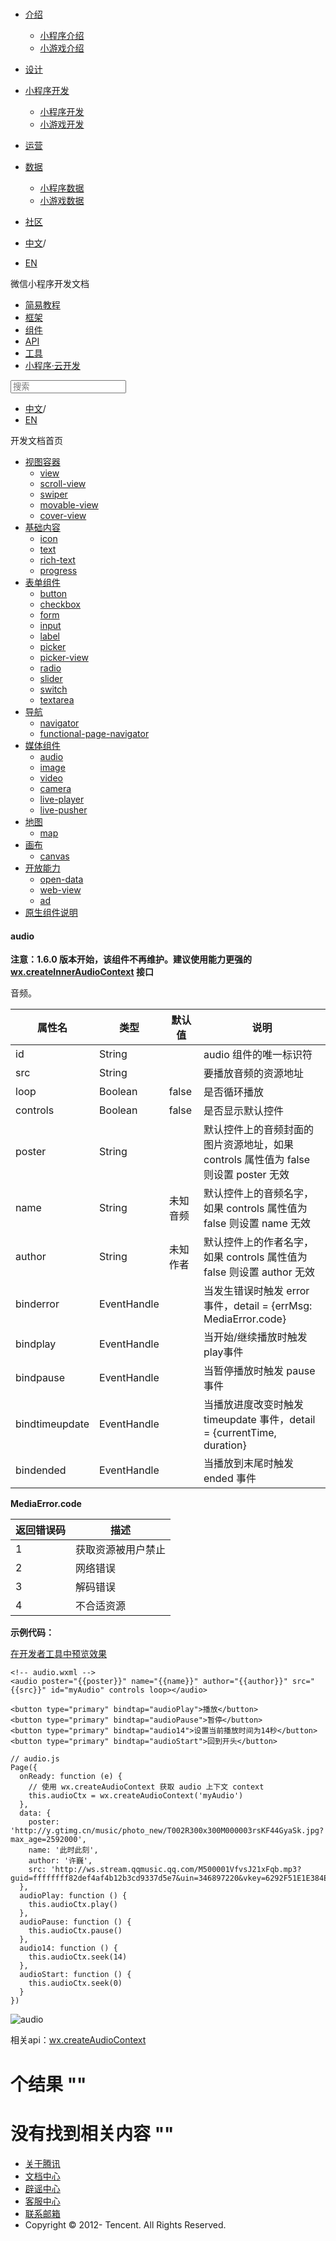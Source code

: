 <div class="book with-summary">

<div class="head">

<div class="head_box">

# [](javascript:; "_('微信公众平台 小程序')")

<div class="header_ctrls">

*   [介绍](javascript:;)
    *   [小程序介绍](https://developers.weixin.qq.com/miniprogram/introduction/index.html?t=18092019)
    *   [小游戏介绍](https://developers.weixin.qq.com/minigame/introduction/index.html?t=18092019)
*   [设计](https://developers.weixin.qq.com/miniprogram/design/index.html?t=18092019)
*   [小程序开发](javascript:;)
    *   [小程序开发](https://developers.weixin.qq.com/miniprogram/dev/index.html?t=18092019)
    *   [小游戏开发](https://developers.weixin.qq.com/minigame/dev/index.html?t=18092019)
*   [运营](https://developers.weixin.qq.com/miniprogram/product/index.html?t=18092019)
*   [数据](javascript:;)
    *   [小程序数据](https://developers.weixin.qq.com/miniprogram/analysis/index.html?t=18092019)
    *   [小游戏数据](https://developers.weixin.qq.com/minigame/analysis/index.html?t=18092019)
*   [社区](https://developers.weixin.qq.com/)

*   [中文](https://developers.weixin.qq.com/miniprogram/dev/component/audio.html?t=18092019)<span class="split-line">/</span>
*   [EN](https://developers.weixin.qq.com/miniprogram/en/dev/component/audio.html?t=18092019)

</div>

</div>

</div>

<div class="sub_nav_box">

<div class="sub_nav_inner">

<div class="book-summary-opr" id="js-book-summary-opr"><a class="book-summary-btn"></a></div>

<div class="top_sub_nav">

<div class="top_title_wap"><span class="icon_title icon_dev"></span>

微信小程序开发文档

</div>

*   [简易教程](../)
*   [框架](../framework/MINA.html)
*   [组件](.)
*   [API](../api/network/download/wx.downloadFile.html)
*   [工具](../devtools/devtools.html)
*   [小程序·云开发](../wxcloud/basis/getting-started.html)

</div>

<div id="book-search-input" role="search">

<form><label for="search-input" class="search-icon" id="js-search-icon"></label><input type="text" id="search-input" name="search-input" placeholder="搜索"> </form>

</div>

*   [中文](https://developers.weixin.qq.com/miniprogram/dev/component/audio.html?t=18092019)<span class="split-line">/</span>
*   [EN](https://developers.weixin.qq.com/miniprogram/en/dev/component/audio.html?t=18092019)

</div>

</div>

<div class="book-summary">

<div class="book-summary-home" id="js-summary-home"><a><span class="icon_home_s icon_dev"></span><span class="s_title_2">开发文档首页</span></a></div>

<nav role="navigation">

*   [视图容器](./view.html)
    *   [view](./view.html)
    *   [scroll-view](./scroll-view.html)
    *   [swiper](./swiper.html)
    *   [movable-view](./movable-view.html)
    *   [cover-view](./cover-view.html)
*   [基础内容](./icon.html)
    *   [icon](./icon.html)
    *   [text](./text.html)
    *   [rich-text](./rich-text.html)
    *   [progress](./progress.html)
*   [表单组件](./button.html)
    *   [button](./button.html)
    *   [checkbox](./checkbox.html)
    *   [form](./form.html)
    *   [input](./input.html)
    *   [label](./label.html)
    *   [picker](./picker.html)
    *   [picker-view](./picker-view.html)
    *   [radio](./radio.html)
    *   [slider](./slider.html)
    *   [switch](./switch.html)
    *   [textarea](./textarea.html)
*   [导航](./navigator.html)
    *   [navigator](./navigator.html)
    *   [functional-page-navigator](./functional-page-navigator.html)
*   [媒体组件](./audio.html)
    *   [audio](./audio.html#audio)
    *   [image](./image.html)
    *   [video](./video.html)
    *   [camera](./camera.html)
    *   [live-player](./live-player.html)
    *   [live-pusher](./live-pusher.html)
*   [地图](./map.html)
    *   [map](./map.html#map)
*   [画布](./canvas.html)
    *   [canvas](./canvas.html#canvas)
*   [开放能力](./open-data.html)
    *   [open-data](./open-data.html)
    *   [web-view](./web-view.html)
    *   [ad](./ad.html)
*   [原生组件说明](./native-component.html)

</nav>

</div>

<div class="book-body">

<div class="body-inner">

<div class="page-wrapper" tabindex="-1" role="main">

<div class="page-inner">

<div id="book-search-results">

<div class="search-noresults">

<section class="normal markdown-section">

#### audio

**注意：1.6.0 版本开始，该组件不再维护。建议使用能力更强的 [wx.createInnerAudioContext](../api/media/audio/wx.createInnerAudioContext.html) 接口**

音频。

<table>

<thead>

<tr>

<th>属性名</th>

<th>类型</th>

<th>默认值</th>

<th>说明</th>

</tr>

</thead>

<tbody>

<tr>

<td>id</td>

<td>String</td>

<td></td>

<td>audio 组件的唯一标识符</td>

</tr>

<tr>

<td>src</td>

<td>String</td>

<td></td>

<td>要播放音频的资源地址</td>

</tr>

<tr>

<td>loop</td>

<td>Boolean</td>

<td>false</td>

<td>是否循环播放</td>

</tr>

<tr>

<td>controls</td>

<td>Boolean</td>

<td>false</td>

<td>是否显示默认控件</td>

</tr>

<tr>

<td>poster</td>

<td>String</td>

<td></td>

<td>默认控件上的音频封面的图片资源地址，如果 controls 属性值为 false 则设置 poster 无效</td>

</tr>

<tr>

<td>name</td>

<td>String</td>

<td>未知音频</td>

<td>默认控件上的音频名字，如果 controls 属性值为 false 则设置 name 无效</td>

</tr>

<tr>

<td>author</td>

<td>String</td>

<td>未知作者</td>

<td>默认控件上的作者名字，如果 controls 属性值为 false 则设置 author 无效</td>

</tr>

<tr>

<td>binderror</td>

<td>EventHandle</td>

<td></td>

<td>当发生错误时触发 error 事件，detail = {errMsg: MediaError.code}</td>

</tr>

<tr>

<td>bindplay</td>

<td>EventHandle</td>

<td></td>

<td>当开始/继续播放时触发play事件</td>

</tr>

<tr>

<td>bindpause</td>

<td>EventHandle</td>

<td></td>

<td>当暂停播放时触发 pause 事件</td>

</tr>

<tr>

<td>bindtimeupdate</td>

<td>EventHandle</td>

<td></td>

<td>当播放进度改变时触发 timeupdate 事件，detail = {currentTime, duration}</td>

</tr>

<tr>

<td>bindended</td>

<td>EventHandle</td>

<td></td>

<td>当播放到末尾时触发 ended 事件</td>

</tr>

</tbody>

</table>

**MediaError.code**

<table>

<thead>

<tr>

<th>返回错误码</th>

<th>描述</th>

</tr>

</thead>

<tbody>

<tr>

<td>1</td>

<td>获取资源被用户禁止</td>

</tr>

<tr>

<td>2</td>

<td>网络错误</td>

</tr>

<tr>

<td>3</td>

<td>解码错误</td>

</tr>

<tr>

<td>4</td>

<td>不合适资源</td>

</tr>

</tbody>

</table>

**示例代码：**

[在开发者工具中预览效果](wechatide://minicode/NycgqcmS6KYY "在开发者工具中预览效果")

    <!-- audio.wxml -->
    <audio poster="{{poster}}" name="{{name}}" author="{{author}}" src="{{src}}" id="myAudio" controls loop></audio>

    <button type="primary" bindtap="audioPlay">播放</button>
    <button type="primary" bindtap="audioPause">暂停</button>
    <button type="primary" bindtap="audio14">设置当前播放时间为14秒</button>
    <button type="primary" bindtap="audioStart">回到开头</button>

    // audio.js
    Page({
      onReady: function (e) {
        // 使用 wx.createAudioContext 获取 audio 上下文 context
        this.audioCtx = wx.createAudioContext('myAudio')
      },
      data: {
        poster: 'http://y.gtimg.cn/music/photo_new/T002R300x300M000003rsKF44GyaSk.jpg?max_age=2592000',
        name: '此时此刻',
        author: '许巍',
        src: 'http://ws.stream.qqmusic.qq.com/M500001VfvsJ21xFqb.mp3?guid=ffffffff82def4af4b12b3cd9337d5e7&uin=346897220&vkey=6292F51E1E384E06DCBDC9AB7C49FD713D632D313AC4858BACB8DDD29067D3C601481D36E62053BF8DFEAF74C0A5CCFADD6471160CAF3E6A&fromtag=46',
      },
      audioPlay: function () {
        this.audioCtx.play()
      },
      audioPause: function () {
        this.audioCtx.pause()
      },
      audio14: function () {
        this.audioCtx.seek(14)
      },
      audioStart: function () {
        this.audioCtx.seek(0)
      }
    })

![audio](https://developers.weixin.qq.com/miniprogram/dev/image/pic/audio.png?t=18092019)

相关api：[wx.createAudioContext](../api/media/audio/wx.createAudioContext.html)

</section>

</div>

<div class="search-results">

<div class="has-results">

# <span class="search-results-count"></span>个结果 "<span class="search-query"></span>"

</div>

<div class="no-results">

# 没有找到相关内容 "<span class="search-query"></span>"

</div>

</div>

</div>

</div>

</div>

<div class="foot" id="footer">

*   [关于腾讯](https://www.tencent.com/)
*   [文档中心](https://developers.weixin.qq.com/miniprogram/introduction/index.html)
*   [辟谣中心](https://mp.weixin.qq.com/cgi-bin/opshowpage?action=dispelinfo)
*   [客服中心](https://kf.qq.com/product/wx_xcx.html)
*   [联系邮箱](mailto:weixinmp@qq.com)
*   Copyright © 2012-<span id="s_copyright_year"></span> Tencent. All Rights Reserved.

</div>

</div>

[](./navigator.html)[](./map.html)</div>

</div>